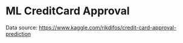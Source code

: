 # ML CreditCard Approval

Data source: https://www.kaggle.com/rikdifos/credit-card-approval-prediction